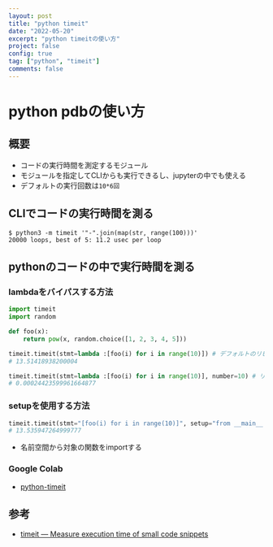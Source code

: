 ```yaml
---
layout: post
title: "python timeit"
date: "2022-05-20"
excerpt: "python timeitの使い方"
project: false
config: true
tag: ["python", "timeit"]
comments: false
---
```


# python pdbの使い方

## 概要
 - コードの実行時間を測定するモジュール
 - モジュールを指定してCLIからも実行できるし、jupyterの中でも使える
 - デフォルトの実行回数は`10*6回`


## CLIでコードの実行時間を測る

```console
$ python3 -m timeit '"-".join(map(str, range(100)))'
20000 loops, best of 5: 11.2 usec per loop
```

## pythonのコードの中で実行時間を測る

### lambdaをバイパスする方法
```python
import timeit
import random

def foo(x):
    return pow(x, random.choice([1, 2, 3, 4, 5]))

timeit.timeit(stmt=lambda :[foo(i) for i in range(10)]) # デフォルトのリピート数は 1000000
# 13.51418938200004

timeit.timeit(stmt=lambda :[foo(i) for i in range(10)], number=10) # リピート数を指定
# 0.00024423599961664877
```

### setupを使用する方法

```python
timeit.timeit(stmt="[foo(i) for i in range(10)]", setup="from __main__ import foo") # setupを使用する例
# 13.535947264999777
```
 - 名前空間から対象の関数をimportする

### Google Colab
 - [python-timeit](https://colab.research.google.com/drive/1izWQOtOjh-5klJHLLKGuYvYa45LY3Iqc?usp=sharing)

## 参考
 - [timeit — Measure execution time of small code snippets](https://docs.python.org/3/library/timeit.html)
